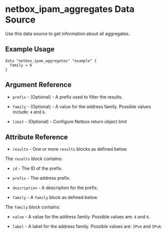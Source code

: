 # netbox_ipam_aggregates Data Source

Use this data source to get information about all aggregates.

## Example Usage

```hcl
data "netbox_ipam_aggregates" "example" {
  family = 6
}
```

## Argument Reference

* `prefix` - (Optional) - A prefix used to filter the results.

* `family` - (Optional) - A value for the address family. Possible values include: `4` and `6`.

* `limit` - (Optional) - Configure Netbox return object limit

## Attribute Reference

* `results` - One or more `results` blocks as defined below.

The `results` block contains:

* `id` - The ID of the prefix.

* `prefix` - The address prefix.

* `description` - A description for the prefix.

* `family` - A `family` block as defined below.

The `family` block contains:

* `value` - A value for the address family. Possible values are: `4` and `6`.

* `label` - A label for the address family. Possible values are: `IPv4` and `IPv6`.
